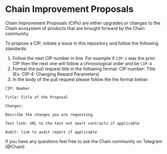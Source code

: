 # Chain Improvement Proposals

Chain Improvement Proposals (CIPs) are either upgrades or changes to the Chain ecosystem of products that are brought forward by the Chain community. 

To propose a CIP, initiate a issue in this repository and follow the following standards:

1. Follow the next CIP number in line. For example if `CIP-3` was the prior CIP then the next one will follow a chronological order and be `CIP-4`
2. Format the pull request title in the following format: CIP-number: Title (Ex: CIP-4: Changing Reward Parameters)
3. In the body of the pull request please follow the the format below:

```
CIP: Number 

Title: Title of the Proposal 

Changes:

Describe the changes you are requesting 

Test link: URL to the test net smart contracts if applicable 

Audit: link to audit report if applicable 
```

If you have any questions feel free to ask the Chain community on Telegram (@Chain)



